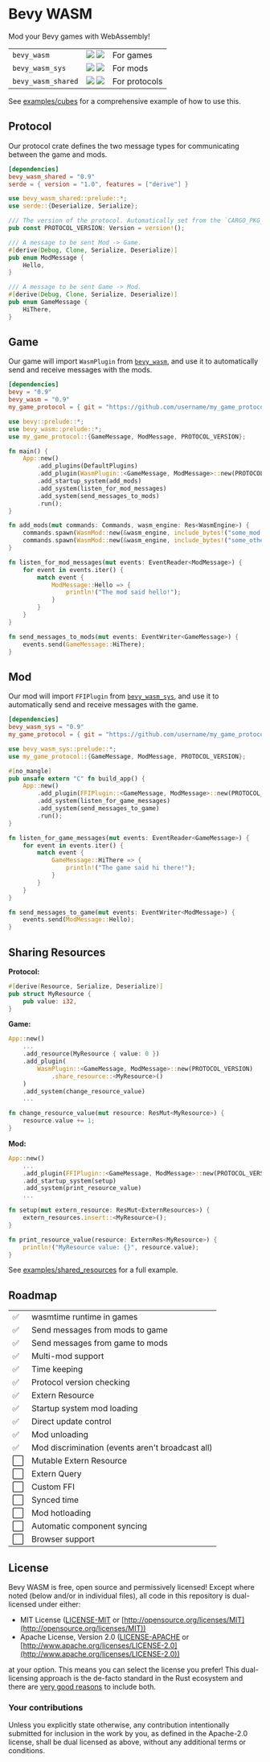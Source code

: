 # Bevy WASM

Mod your Bevy games with WebAssembly!

|                    |                                                                                                                                                                                            |               |
| ------------------ | ------------------------------------------------------------------------------------------------------------------------------------------------------------------------------------------ | ------------- |
| `bevy_wasm`        | [![](https://img.shields.io/crates/v/bevy_wasm.svg)](https://crates.io/crates/bevy_wasm) [![](https://docs.rs/bevy_wasm/badge.svg)](https://docs.rs/bevy_wasm)                             | For games     |
| `bevy_wasm_sys`    | [![](https://img.shields.io/crates/v/bevy_wasm_sys.svg)](https://crates.io/crates/bevy_wasm_sys) [![](https://docs.rs/bevy_wasm_sys/badge.svg)](https://docs.rs/bevy_wasm_sys)             | For mods      |
| `bevy_wasm_shared` | [![](https://img.shields.io/crates/v/bevy_wasm_shared.svg)](https://crates.io/crates/bevy_wasm_shared) [![](https://docs.rs/bevy_wasm_shared/badge.svg)](https://docs.rs/bevy_wasm_shared) | For protocols |

See [examples/cubes](https://github.com/BrandonDyer64/bevy_wasm/tree/main/examples/cubes) for a comprehensive example of how to use this.

## Protocol

Our protocol crate defines the two message types for communicating between the game and mods.

```toml
[dependencies]
bevy_wasm_shared = "0.9"
serde = { version = "1.0", features = ["derive"] }
```

```rust
use bevy_wasm_shared::prelude::*;
use serde::{Deserialize, Serialize};

/// The version of the protocol. Automatically set from the `CARGO_PKG_XXX` environment variables.
pub const PROTOCOL_VERSION: Version = version!();

/// A message to be sent Mod -> Game.
#[derive(Debug, Clone, Serialize, Deserialize)]
pub enum ModMessage {
    Hello,
}

/// A message to be sent Game -> Mod.
#[derive(Debug, Clone, Serialize, Deserialize)]
pub enum GameMessage {
    HiThere,
}
```

## Game

Our game will import `WasmPlugin` from [`bevy_wasm`](https://crates.io/crates/bevy_wasm), and use it to automatically send and receive messages with the mods.

```toml
[dependencies]
bevy = "0.9"
bevy_wasm = "0.9"
my_game_protocol = { git = "https://github.com/username/my_game_protocol" }
```

```rust
use bevy::prelude::*;
use bevy_wasm::prelude::*;
use my_game_protocol::{GameMessage, ModMessage, PROTOCOL_VERSION};

fn main() {
    App::new()
        .add_plugins(DefaultPlugins)
        .add_plugin(WasmPlugin::<GameMessage, ModMessage>::new(PROTOCOL_VERSION))
        .add_startup_system(add_mods)
        .add_system(listen_for_mod_messages)
        .add_system(send_messages_to_mods)
        .run();
}

fn add_mods(mut commands: Commands, wasm_engine: Res<WasmEngine>) {
    commands.spawn(WasmMod::new(&wasm_engine, include_bytes!("some_mod.wasm")).unwrap());
    commands.spawn(WasmMod::new(&wasm_engine, include_bytes!("some_other_mod.wasm")).unwrap());
}

fn listen_for_mod_messages(mut events: EventReader<ModMessage>) {
    for event in events.iter() {
        match event {
            ModMessage::Hello => {
                println!("The mod said hello!");
            }
        }
    }
}

fn send_messages_to_mods(mut events: EventWriter<GameMessage>) {
    events.send(GameMessage::HiThere);
}
```

## Mod

Our mod will import `FFIPlugin` from [`bevy_wasm_sys`](https://crates.io/crates/bevy_wasm_sys), and use it to automatically send and receive messages with the game.

```toml
[dependencies]
bevy_wasm_sys = "0.9"
my_game_protocol = { git = "https://github.com/username/my_game_protocol" }
```

```rust
use bevy_wasm_sys::prelude::*;
use my_game_protocol::{GameMessage, ModMessage, PROTOCOL_VERSION};

#[no_mangle]
pub unsafe extern "C" fn build_app() {
    App::new()
        .add_plugin(FFIPlugin::<GameMessage, ModMessage>::new(PROTOCOL_VERSION))
        .add_system(listen_for_game_messages)
        .add_system(send_messages_to_game)
        .run();
}

fn listen_for_game_messages(mut events: EventReader<GameMessage>) {
    for event in events.iter() {
        match event {
            GameMessage::HiThere => {
                println!("The game said hi there!");
            }
        }
    }
}

fn send_messages_to_game(mut events: EventWriter<ModMessage>) {
    events.send(ModMessage::Hello);
}
```

## Sharing Resources

**Protocol:**

```rust
#[derive(Resource, Serialize, Deserialize)]
pub struct MyResource {
    pub value: i32,
}
```

**Game:**

```rust
App::new()
    ...
    .add_resource(MyResource { value: 0 })
    .add_plugin(
        WasmPlugin::<GameMessage, ModMessage>::new(PROTOCOL_VERSION)
            .share_resource::<MyResource>()
    )
    .add_system(change_resource_value)
    ...

fn change_resource_value(mut resource: ResMut<MyResource>) {
    resource.value += 1;
}
```

**Mod:**

```rust
App::new()
    ...
    .add_plugin(FFIPlugin::<GameMessage, ModMessage>::new(PROTOCOL_VERSION))
    .add_startup_system(setup)
    .add_system(print_resource_value)
    ...

fn setup(mut extern_resource: ResMut<ExternResources>) {
    extern_resources.insert::<MyResource>();
}

fn print_resource_value(resource: ExternRes<MyResource>) {
    println!("MyResource value: {}", resource.value);
}
```

See [examples/shared_resources](https://github.com/BrandonDyer64/bevy_wasm/tree/main/examples/shared_resources) for a full example.

## Roadmap

|     |                                                  |
| --- | ------------------------------------------------ |
| ✅  | wasmtime runtime in games                        |
| ✅  | Send messages from mods to game                  |
| ✅  | Send messages from game to mods                  |
| ✅  | Multi-mod support                                |
| ✅  | Time keeping                                     |
| ✅  | Protocol version checking                        |
| ✅  | Extern Resource                                  |
| ✅  | Startup system mod loading                       |
| ✅  | Direct update control                            |
| ✅  | Mod unloading                                    |
| ✅  | Mod discrimination (events aren't broadcast all) |
| ⬜  | Mutable Extern Resource                          |
| ⬜  | Extern Query                                     |
| ⬜  | Custom FFI                                       |
| ⬜  | Synced time                                      |
| ⬜  | Mod hotloading                                   |
| ⬜  | Automatic component syncing                      |
| ⬜  | Browser support                                  |

## License

Bevy WASM is free, open source and permissively licensed!
Except where noted (below and/or in individual files), all code in this repository is dual-licensed under either:

-   MIT License ([LICENSE-MIT](LICENSE-MIT) or [http://opensource.org/licenses/MIT](http://opensource.org/licenses/MIT))
-   Apache License, Version 2.0 ([LICENSE-APACHE](LICENSE-APACHE) or [http://www.apache.org/licenses/LICENSE-2.0](http://www.apache.org/licenses/LICENSE-2.0))

at your option.
This means you can select the license you prefer!
This dual-licensing approach is the de-facto standard in the Rust ecosystem and there are [very good reasons](https://github.com/bevyengine/bevy/issues/2373) to include both.

### Your contributions

Unless you explicitly state otherwise,
any contribution intentionally submitted for inclusion in the work by you,
as defined in the Apache-2.0 license,
shall be dual licensed as above,
without any additional terms or conditions.
